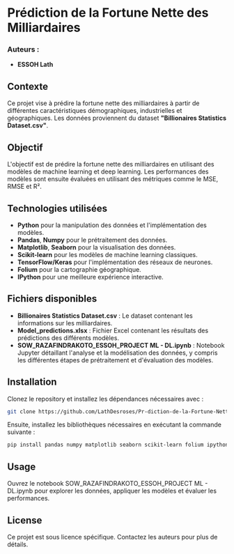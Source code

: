 # Prédiction de la Fortune Nette des Milliardaires

### Auteurs : 

- **ESSOH Lath**

## Contexte

Ce projet vise à prédire la fortune nette des milliardaires à partir de différentes caractéristiques démographiques, industrielles et géographiques. Les données proviennent du dataset **"Billionaires Statistics Dataset.csv"**.

## Objectif

L'objectif est de prédire la fortune nette des milliardaires en utilisant des modèles de machine learning et deep learning. Les performances des modèles sont ensuite évaluées en utilisant des métriques comme le MSE, RMSE et R².

## Technologies utilisées

- **Python** pour la manipulation des données et l'implémentation des modèles.
- **Pandas**, **Numpy** pour le prétraitement des données.
- **Matplotlib**, **Seaborn** pour la visualisation des données.
- **Scikit-learn** pour les modèles de machine learning classiques.
- **TensorFlow/Keras** pour l'implémentation des réseaux de neurones.
- **Folium** pour la cartographie géographique.
- **IPython** pour une meilleure expérience interactive.

## Fichiers disponibles

- **Billionaires Statistics Dataset.csv** : Le dataset contenant les informations sur les milliardaires.
- **Model_predictions.xlsx** : Fichier Excel contenant les résultats des prédictions des différents modèles.
- **SOW_RAZAFINDRAKOTO_ESSOH_PROJECT ML - DL.ipynb** : Notebook Jupyter détaillant l'analyse et la modélisation des données, y compris les différentes étapes de prétraitement et d'évaluation des modèles.

## Installation

Clonez le repository et installez les dépendances nécessaires avec :

```bash
git clone https://github.com/LathDesroses/Pr-diction-de-la-Fortune-Nette-des-Milliardaires.git
```

Ensuite, installez les bibliothèques nécessaires en exécutant la commande suivante :
```bash
pip install pandas numpy matplotlib seaborn scikit-learn folium ipython tensorflow
```

## Usage
Ouvrez le notebook SOW_RAZAFINDRAKOTO_ESSOH_PROJECT ML - DL.ipynb pour explorer les données, appliquer les modèles et évaluer les performances.


## License

Ce projet est sous licence spécifique. Contactez les auteurs pour plus de détails.
